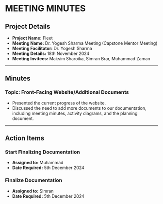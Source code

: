 # MEETING MINUTES

## Project Details
- **Project Name:** Fleet
- **Meeting Name:** Dr. Yogesh Sharma Meeting (Capstone Mentor Meeting)
- **Meeting Facilitator:** Dr. Yogesh Sharma
- **Meeting Details:** 18th November 2024
- **Meeting Invitees:** Maksim Sharoika, Simran Brar, Muhammad Zaman

---

## Minutes

### Topic: Front-Facing Website/Additional Documents
- Presented the current progress of the website.
- Discussed the need to add more documents to our documentation, including meeting minutes, activity diagrams, and the planning document.

---

## Action Items

### Start Finalizing Documentation
- **Assigned to:** Muhammad
- **Date Required:** 5th December 2024

### Finalize Documentation
- **Assigned to:** Simran
- **Date Required:** 5th December 2024
